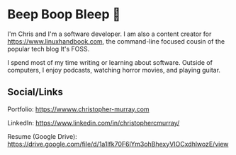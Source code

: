 # Beep Boop Bleep 👋

I'm Chris and I'm a software developer. I am also a content creator for https://www.linuxhandbook.com, the command-line focused cousin of the popular tech blog It's FOSS. 

I spend most of my time writing or learning about software. Outside of computers, I enjoy podcasts, watching horror movies, and playing guitar. 

## Social/Links
Portfolio: https://wwww.christopher-murray.com

LinkedIn: https://www.linkedin.com/in/christophercmurray/

Resume (Google Drive): https://drive.google.com/file/d/1a1lfk70F6lYm3ohBhexyVIOCxdhlwozE/view

